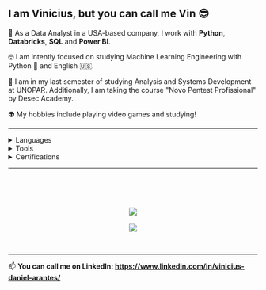 ## I am Vinicius, but you can call me Vin 😎

🐍 As a Data Analyst in a USA-based company, I work with **Python**, **Databricks**, **SQL** and **Power BI**.

🤓 I am intently focused on studying Machine Learning Engineering with Python 🤖 and English 🇺🇸.

📖 I am in my last semester of studying Analysis and Systems Development at UNOPAR. Additionally, I am taking the course "Novo Pentest Profissional" by Desec Academy.

👽 My hobbies include playing video games and studying!

---

<details>
  <summary>Languages</summary>
  - Python <br />
  - SQL <br />
  - Bash/Shell <br />
  - DAX/M <br />
  - HCL <br />
  - C/C++ <br />
  - Rust <br />
  - Dart/Flutter <br />
  - JavaScript/TypeScript <br />
  - HTML/CSS <br />
</details>

<details>
  <summary>Tools</summary>
  - Databricks <br />
  - Apache Airflow <br />
  - Spark <br />
  - Docker <br />
  - Airbyte <br />
  - SIEM tools <br />
  - Metasploit <br />
  - IDS/IPS tools <br />
  - Metabase <br />
  - Power BI <br />
  - AWS <br />
  - Azure <br />
</details>

<details>
  <summary>Certifications</summary>
  - Astronomer Apache Airflow Fundamentals <br />
  - ANBIMA CPA-10 <br />
  - Databricks Lakehouse Fundamentals <br />
</details>


---

<br />
<p align="center">
  </a>
  <br />
  <br />
  <a href="https://github.com/anuraghazra/github-readme-stats">
    <img
      align="center"
      src="https://github-readme-stats.vercel.app/api/top-langs/?username=ArantesVini&langs_count=8&size_weight=0.1&count_weight=0.5&theme=dracula"
    />
  </a>
  <br />
  <br />
  <a href="https://github.com/anuraghazra/github-readme-stats">
    <img
      align="center"
      src="https://github-readme-stats.vercel.app/api?username=ArantesVini&show_icons=true&theme=dracula&rank_icon=github"
    />
  </a>
  <br />
</p>
<br />

---

📫 <b>You can call me on **LinkedIn**: <b/> https://www.linkedin.com/in/vinicius-daniel-arantes/
